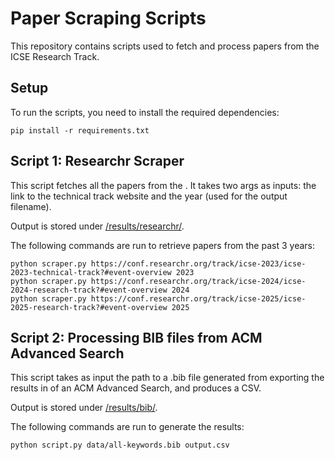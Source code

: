 # Paper Scraping Scripts

This repository contains scripts used to fetch and process papers from the ICSE Research Track.

## Setup

To run the scripts, you need to install the required dependencies:

```shell
pip install -r requirements.txt
```

## Script 1: Researchr Scraper

This script fetches all the papers from the . It takes two args as inputs: the link to the technical track website and the year (used for the output filename).

Output is stored under [/results/researchr/](/results/researchr/).

The following commands are run to retrieve papers from the past 3 years:

```shell
python scraper.py https://conf.researchr.org/track/icse-2023/icse-2023-technical-track?#event-overview 2023
python scraper.py https://conf.researchr.org/track/icse-2024/icse-2024-research-track?#event-overview 2024
python scraper.py https://conf.researchr.org/track/icse-2025/icse-2025-research-track?#event-overview 2025
```

## Script 2: Processing BIB files from ACM Advanced Search

This script takes as input the path to a .bib file generated from exporting the results in of an ACM Advanced Search, and produces a CSV.

Output is stored under [/results/bib/](/results/bib/).

The following commands are run to generate the results:

```shell
python script.py data/all-keywords.bib output.csv
```